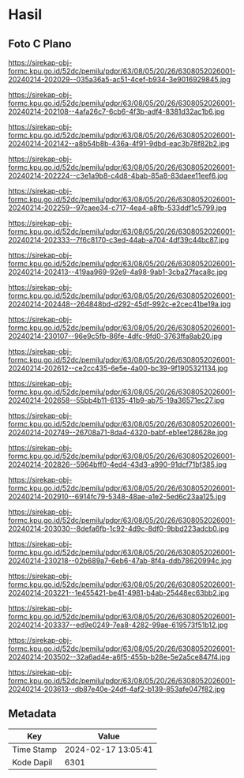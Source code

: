 # Hasil

## Foto C Plano

https://sirekap-obj-formc.kpu.go.id/52dc/pemilu/pdpr/63/08/05/20/26/6308052026001-20240214-202029--035a36a5-ac51-4cef-b934-3e9016929845.jpg

https://sirekap-obj-formc.kpu.go.id/52dc/pemilu/pdpr/63/08/05/20/26/6308052026001-20240214-202108--4afa26c7-6cb6-4f3b-adf4-8381d32ac1b6.jpg

https://sirekap-obj-formc.kpu.go.id/52dc/pemilu/pdpr/63/08/05/20/26/6308052026001-20240214-202142--a8b54b8b-436a-4f91-9dbd-eac3b78f82b2.jpg

https://sirekap-obj-formc.kpu.go.id/52dc/pemilu/pdpr/63/08/05/20/26/6308052026001-20240214-202224--c3e1a9b8-c4d8-4bab-85a8-83daee11eef6.jpg

https://sirekap-obj-formc.kpu.go.id/52dc/pemilu/pdpr/63/08/05/20/26/6308052026001-20240214-202259--97caee34-c717-4ea4-a8fb-533ddf1c5799.jpg

https://sirekap-obj-formc.kpu.go.id/52dc/pemilu/pdpr/63/08/05/20/26/6308052026001-20240214-202333--7f6c8170-c3ed-44ab-a704-4df39c44bc87.jpg

https://sirekap-obj-formc.kpu.go.id/52dc/pemilu/pdpr/63/08/05/20/26/6308052026001-20240214-202413--419aa969-92e9-4a98-9ab1-3cba27faca8c.jpg

https://sirekap-obj-formc.kpu.go.id/52dc/pemilu/pdpr/63/08/05/20/26/6308052026001-20240214-202448--264848bd-d292-45df-992c-e2cec41be19a.jpg

https://sirekap-obj-formc.kpu.go.id/52dc/pemilu/pdpr/63/08/05/20/26/6308052026001-20240214-230107--96e9c5fb-86fe-4dfc-9fd0-3763ffa8ab20.jpg

https://sirekap-obj-formc.kpu.go.id/52dc/pemilu/pdpr/63/08/05/20/26/6308052026001-20240214-202612--ce2cc435-6e5e-4a00-bc39-9f1905321134.jpg

https://sirekap-obj-formc.kpu.go.id/52dc/pemilu/pdpr/63/08/05/20/26/6308052026001-20240214-202658--55bb4b11-6135-41b9-ab75-19a36571ec27.jpg

https://sirekap-obj-formc.kpu.go.id/52dc/pemilu/pdpr/63/08/05/20/26/6308052026001-20240214-202749--26708a71-8da4-4320-babf-eb1ee128628e.jpg

https://sirekap-obj-formc.kpu.go.id/52dc/pemilu/pdpr/63/08/05/20/26/6308052026001-20240214-202826--5964bff0-4ed4-43d3-a990-91dcf71bf385.jpg

https://sirekap-obj-formc.kpu.go.id/52dc/pemilu/pdpr/63/08/05/20/26/6308052026001-20240214-202910--6914fc79-5348-48ae-a1e2-5ed6c23aa125.jpg

https://sirekap-obj-formc.kpu.go.id/52dc/pemilu/pdpr/63/08/05/20/26/6308052026001-20240214-203030--8defa6fb-1c92-4d9c-8df0-9bbd223adcb0.jpg

https://sirekap-obj-formc.kpu.go.id/52dc/pemilu/pdpr/63/08/05/20/26/6308052026001-20240214-230218--02b689a7-6eb6-47ab-8f4a-ddb78620994c.jpg

https://sirekap-obj-formc.kpu.go.id/52dc/pemilu/pdpr/63/08/05/20/26/6308052026001-20240214-203221--1e455421-be41-4981-b4ab-25448ec63bb2.jpg

https://sirekap-obj-formc.kpu.go.id/52dc/pemilu/pdpr/63/08/05/20/26/6308052026001-20240214-203337--ed9e0249-7ea8-4282-99ae-619573f51b12.jpg

https://sirekap-obj-formc.kpu.go.id/52dc/pemilu/pdpr/63/08/05/20/26/6308052026001-20240214-203502--32a6ad4e-a6f5-455b-b28e-5e2a5ce847f4.jpg

https://sirekap-obj-formc.kpu.go.id/52dc/pemilu/pdpr/63/08/05/20/26/6308052026001-20240214-203613--db87e40e-24df-4af2-b139-853afe047f82.jpg


## Metadata

| Key        | Value               |
| ---------- | ------------------- |
| Time Stamp | 2024-02-17 13:05:41 |
| Kode Dapil | 6301                |



